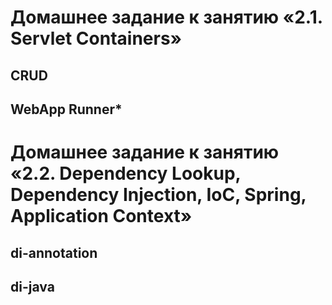 # Домашнее задание к занятию «2.1. Servlet Containers»

## CRUD

## WebApp Runner*

# Домашнее задание к занятию «2.2. Dependency Lookup, Dependency Injection, IoC, Spring, Application Context»

## di-annotation

## di-java